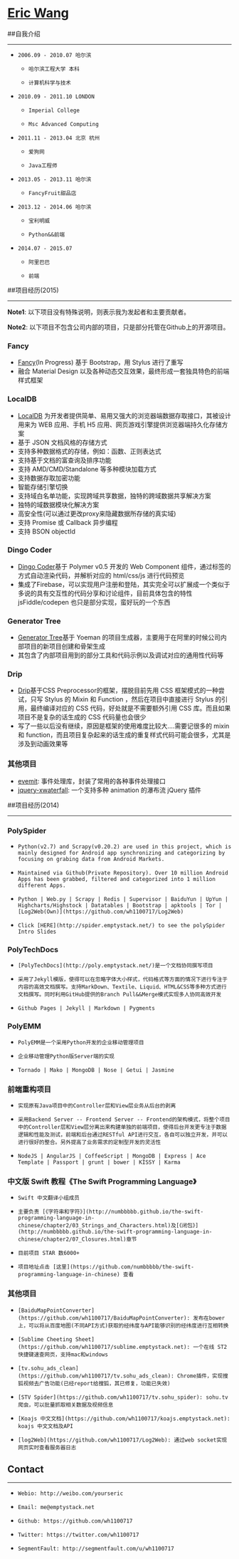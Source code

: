 [Eric Wang](http://me.emptystack.net/)
=================

##自我介绍

---

*     2006.09 - 2010.07 哈尔滨
     *     哈尔滨工程大学 本科
     *     计算机科学与技术
*     2010.09 - 2011.10 LONDON
     *     Imperial College
     *     Msc Advanced Computing
*     2011.11 - 2013.04 北京 杭州
     *     爱狗网
     *     Java工程师
*     2013.05 - 2013.11 哈尔滨
     *     FancyFruit甜品店
*     2013.12 - 2014.06 哈尔滨
     *     宝利明威
     *     Python&&前端
*     2014.07 - 2015.07
     *     阿里巴巴
     *     前端

##项目经历(2015)

---

**Note1**: 以下项目没有特殊说明，则表示我为发起者和主要贡献者。

**Note2**: 以下项目不包含公司内部的项目，只是部分托管在Github上的开源项目。

### Fancy

*   [Fancy](https://github.com/wh1100717/fancy)(In Progress) 基于 Bootstrap，用 Stylus 进行了重写
*   融合 Material Design 以及各种动态交互效果，最终形成一套独具特色的前端样式框架

### LocalDB

*   [LocalDB](https://github.com/wh1100717/localDB) 为开发者提供简单、易用又强大的浏览器端数据存取接口，其被设计用来为 WEB 应用、手机 H5 应用、网页游戏引擎提供浏览器端持久化存储方案
*   基于 JSON 文档风格的存储方式
*   支持多种数据格式的存储，例如：函数、正则表达式
*   支持基于文档的富查询及排序功能
*   支持 AMD/CMD/Standalone 等多种模块加载方式
*   支持数据存取加密功能
*   智能存储引擎切换
*   支持域白名单功能，实现跨域共享数据，独特的跨域数据共享解决方案
*   独特的域数据模块化解决方案
*   高安全性(可以通过更改proxy来隐藏数据所存储的真实域)
*   支持 Promise 或 Callback 异步编程
*   支持 BSON objectId

### Dingo Coder

*   [Dingo Coder](https://github.com/wh1100717/dingo-coder)基于 Polymer v0.5 开发的 Web Component 组件，通过标签的方式自动渲染代码，并解析对应的 html/css/js 进行代码预览
*   集成了Firebase，可以实现用户注册和登陆，其实完全可以扩展成一个类似于多说的具有交互性的代码分享和讨论组件，目前具体包含的特性 jsFiddle/codepen 也只是部分实现，蛮好玩的一个东西

### Generator Tree

*   [Generator Tree](https://github.com/wh1100717/generator-tree)基于 Yoeman 的项目生成器，主要用于在阿里的时候公司内部项目的新项目创建和骨架生成
*   其包含了内部项目用到的部分工具和代码示例以及调试对应的通用性代码等

### Drip

*   [Drip](https://github.com/wh1100717/drip)基于CSS Preprocessor的框架，摆脱目前先用 CSS 框架模式的一种尝试，只写 Stylus 的 Mixin 和 Function ，然后在项目中直接进行 Stylus 的引用，最终编译对应的 CSS 代码，好处就是不需要额外引用 CSS 库。而且如果项目不是复杂的话生成的 CSS 代码量也会很少
*   写了一些以后没有继续，原因是框架的使用难度比较大....需要记很多的 mixin 和 function，而且项目复杂起来的话生成的重复样式代码可能会很多，尤其是涉及到动画效果等

### 其他项目

*   [evemit](https://github.com/wh1100717/evemit): 事件处理库，封装了常用的各种事件处理接口
*   [jquery-xwaterfall](https://github.com/wh1100717/jquery-xwaterfall): 一个支持多种 animation 的瀑布流 jQuery 插件

##项目经历(2014)

---

### PolySpider

*     Python(v2.7) and Scrapy(v0.20.2) are used in this project, which is mainly designed for Android app synchronizing and categorizing by focusing on grabing data from Android Markets.
*     Maintained via Github(Private Repository). Over 10 million Android Apps has been grabbed, filtered and categorized into 1 million different Apps.
*     Python | Web.py | Scrapy | Redis | Supervisor | BaiduYun | UpYun | Highcharts/Highstock | Datatables | Bootstrap | apktools | Tor | [Log2Web(Own)](https://github.com/wh1100717/Log2Web)
*     Click [HERE](http://spider.emptystack.net/) to see the polySpider Intro Slides

### PolyTechDocs

*     [PolyTechDocs](http://poly.emptystack.net/)是一个文档协同撰写项目
*     采用了Jekyll模版，使得可以在忽略字体大小样式，代码格式等方面的情况下进行专注于内容的高效文档撰写。支持MarkDown、Textile、Liquid、HTML&CSS等多种方式进行文档撰写。同时利用GitHub提供的Branch Pull&&Merge模式实现多人协同高效开发
*     Github Pages | Jekyll | Markdown | Pygments

### PolyEMM

*     PolyEMM是一个采用Python开发的企业移动管理项目
*     企业移动管理Python版Server端的实现
*     Tornado | Mako | MongoDB | Nose | Getui | Jasmine

### 前端重构项目

*     实现原有Java项目中的Controller层和View层业务从后台的剥离
*     采用Backend Server -- Frontend Server -- Frontend的架构模式，将整个项目中的Controller层和View层分离出来构建单独的前端项目，使得后台开发更专注于数据逻辑和性能及测试，前端和后台通过RESTful API进行交互，各自可以独立开发，并可以进行很好的整合。另外提高了业务需求的定制型开发的灵活性
*     NodeJS | AngularJS | CoffeeScript | MongoDB | Express | Ace Template | Passport | grunt | bower | KISSY | Karma

### 中文版 Swift 教程《The Swift Programming Language》

*     Swift 中文翻译小组成员
*     主要负责 [《字符串和字符》](http://numbbbbb.github.io/the-swift-programming-language-in-chinese/chapter2/03_Strings_and_Characters.html)及[《闭包》](http://numbbbbb.github.io/the-swift-programming-language-in-chinese/chapter2/07_Closures.html)章节
*     目前项目 STAR 数6000+
*     项目地址点击 [这里](https://github.com/numbbbbb/the-swift-programming-language-in-chinese) 查看

### 其他项目

*     [BaiduMapPointConverter](https://github.com/wh1100717/BaiduMapPointConverter): 发布在bower上，可以将从百度地图(不同API方式)获取的经纬度与API能够识别的经纬度进行互相转换
*     [Sublime Cheeting Sheet](https://github.com/wh1100717/sublime.emptystack.net): 一个在线 ST2 快捷键速查网页，支持mac和windows
*     [tv.sohu_ads_clean](https://github.com/wh1100717/tv.sohu_ads_clean): Chrome插件，实现搜狐视频去广告功能(已经report给搜狐，其已修复，功能已失效)
*     [STV Spider](https://github.com/wh1100717/tv.sohu_spider): sohu.tv 爬虫，可以批量抓取相关数据及视频信息
*     [Koajs 中文文档](https://github.com/wh1100717/koajs.emptystack.net): koajs 中文文档及API
*     [log2Web](https://github.com/wh1100717/Log2Web): 通过web socket实现网页实时查看服务器日志

## Contact

---

*     Webio: http://weibo.com/yourseric
*     Email: me@emptystack.net
*     Github: https://github.com/wh1100717
*     Twitter: https://twitter.com/wh1100717
*     SegmentFault: http://segmentfault.com/u/wh1100717

